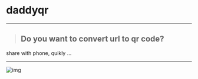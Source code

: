 # daddyqr
---

>  ## Do you want to convert url to qr code? 


share with phone, quikly ... 

---


![img](https://user-images.githubusercontent.com/42716195/198854796-66c6c907-7f46-4876-8603-4e4ed383da98.png)
